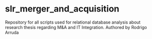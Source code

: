 # slr_merger_and_acquisition
Repository for all scripts used for relational database analysis about research thesis regarding M&amp;A and IT Integration. Authored by Rodrigo Arruda
